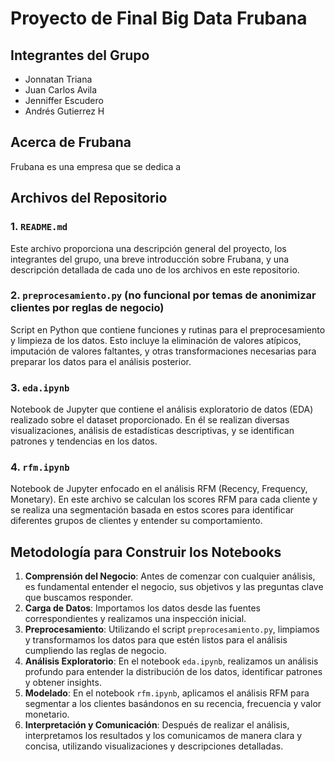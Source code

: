 # Proyecto de Final Big Data Frubana

## Integrantes del Grupo
- Jonnatan Triana
- Juan Carlos Avila
- Jenniffer Escudero
- Andrés Gutierrez H

## Acerca de Frubana
Frubana es una empresa que se dedica a

## Archivos del Repositorio

### 1. `README.md`
Este archivo proporciona una descripción general del proyecto, los integrantes del grupo, una breve introducción sobre Frubana, y una descripción detallada de cada uno de los archivos en este repositorio.

### 2. `preprocesamiento.py` (no funcional por temas de anonimizar clientes por reglas de negocio)
Script en Python que contiene funciones y rutinas para el preprocesamiento y limpieza de los datos. Esto incluye la eliminación de valores atípicos, imputación de valores faltantes, y otras transformaciones necesarias para preparar los datos para el análisis posterior.


### 3. `eda.ipynb`
Notebook de Jupyter que contiene el análisis exploratorio de datos (EDA) realizado sobre el dataset proporcionado. En él se realizan diversas visualizaciones, análisis de estadísticas descriptivas, y se identifican patrones y tendencias en los datos.

### 4. `rfm.ipynb`
Notebook de Jupyter enfocado en el análisis RFM (Recency, Frequency, Monetary). En este archivo se calculan los scores RFM para cada cliente y se realiza una segmentación basada en estos scores para identificar diferentes grupos de clientes y entender su comportamiento.

## Metodología para Construir los Notebooks

1. **Comprensión del Negocio**: Antes de comenzar con cualquier análisis, es fundamental entender el negocio, sus objetivos y las preguntas clave que buscamos responder.
2. **Carga de Datos**: Importamos los datos desde las fuentes correspondientes y realizamos una inspección inicial.
3. **Preprocesamiento**: Utilizando el script `preprocesamiento.py`, limpiamos y transformamos los datos para que estén listos para el análisis cumpliendo las reglas de negocio.
4. **Análisis Exploratorio**: En el notebook `eda.ipynb`, realizamos un análisis profundo para entender la distribución de los datos, identificar patrones y obtener insights.
5. **Modelado**: En el notebook `rfm.ipynb`, aplicamos el análisis RFM para segmentar a los clientes basándonos en su recencia, frecuencia y valor monetario.
6. **Interpretación y Comunicación**: Después de realizar el análisis, interpretamos los resultados y los comunicamos de manera clara y concisa, utilizando visualizaciones y descripciones detalladas.
